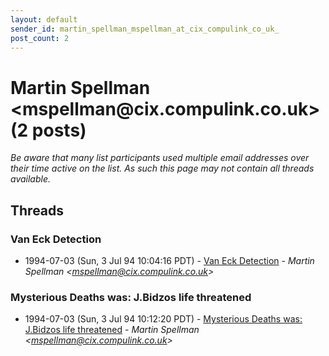 ```yaml
---
layout: default
sender_id: martin_spellman_mspellman_at_cix_compulink_co_uk_
post_count: 2
---
```


# Martin Spellman <mspellman<span>@</span>cix.compulink.co.uk> (2 posts)

_Be aware that many list participants used multiple email addresses over their time active on the list. As such this page may not contain all threads available._

## Threads

### Van Eck Detection
+ 1994-07-03 (Sun, 3 Jul 94 10:04:16 PDT) - [Van Eck Detection](/archive/1994/07/1623c3c1e91260d4114c55ddfbff265df384cf41cdecb6c1d48b06f881b4afe4) - _Martin Spellman \<mspellman@cix.compulink.co.uk\>_

### Mysterious Deaths was: J.Bidzos life threatened
+ 1994-07-03 (Sun, 3 Jul 94 10:12:20 PDT) - [Mysterious Deaths was: J.Bidzos life threatened](/archive/1994/07/ce8e97471a97699962a4d48b45573f94ec836c45bb7a341290ca3568563ae9c4) - _Martin Spellman \<mspellman@cix.compulink.co.uk\>_

